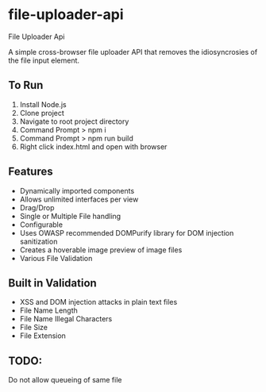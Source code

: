 # file-uploader-api
File Uploader Api

A simple cross-browser file uploader API that removes the idiosyncrosies of the file input element. 

## To Run
1. Install Node.js
2. Clone project
3. Navigate to root project directory
4. Command Prompt > npm i
5. Command Prompt > npm run build
6. Right click index.html and open with browser

## Features
- Dynamically imported components
- Allows unlimited interfaces per view
- Drag/Drop
- Single or Multiple File handling
- Configurable
- Uses OWASP recommended DOMPurify library for DOM injection sanitization
- Creates a hoverable image preview of image files
- Various File Validation

## Built in Validation
- XSS and DOM injection attacks in plain text files
- File Name Length
- File Name Illegal Characters
- File Size
- File Extension

## TODO:
Do not allow queueing of same file
